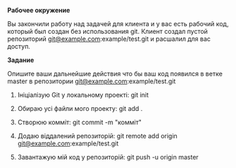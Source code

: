 **Рабочее окружение**

Вы закончили работу над задачей для клиента и у вас есть рабочий код, который был создан без использования git. Клиент создал пустой репозиторий [git@example.com](mailto:git@example.com):example/test.git и расшалил для вас доступ.

**Задание**

Опишите ваши дальнейшие действия что бы ваш код появился в ветке master в репозитории [git@example.com](mailto:git@example.com):example/test.git

1. Ініціалізую Git у локальному проекті:
    git init

2. Обираю усі файли мого проекту:
    git add .

3. Створюю комміт:
    git commit -m "комміт"

4. Додаю віддалений репозиторій:
    git remote add origin git@example.com:example/test.git

5. Завантажую мій код у репозиторій:
    git push -u origin master
